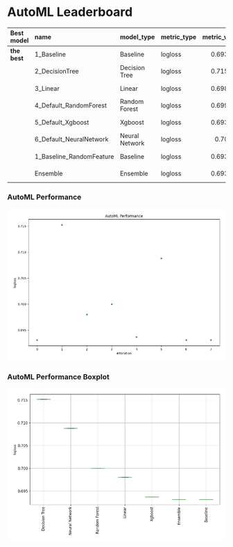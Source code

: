 # AutoML Leaderboard

| Best model   | name                     | model_type     | metric_type   |   metric_value |   train_time | Link                                               |
|:-------------|:-------------------------|:---------------|:--------------|---------------:|-------------:|:---------------------------------------------------|
| **the best** | 1_Baseline               | Baseline       | logloss       |       0.693127 |         0.15 | [Results link](1_Baseline/README.md)               |
|              | 2_DecisionTree           | Decision Tree  | logloss       |       0.715201 |         5.29 | [Results link](2_DecisionTree/README.md)           |
|              | 3_Linear                 | Linear         | logloss       |       0.698015 |         3.51 | [Results link](3_Linear/README.md)                 |
|              | 4_Default_RandomForest   | Random Forest  | logloss       |       0.699996 |         7.39 | [Results link](4_Default_RandomForest/README.md)   |
|              | 5_Default_Xgboost        | Xgboost        | logloss       |       0.693689 |         3.79 | [Results link](5_Default_Xgboost/README.md)        |
|              | 6_Default_NeuralNetwork  | Neural Network | logloss       |       0.70879  |        14.19 | [Results link](6_Default_NeuralNetwork/README.md)  |
|              | 1_Baseline_RandomFeature | Baseline       | logloss       |       0.693127 |         0.15 | [Results link](1_Baseline_RandomFeature/README.md) |
|              | Ensemble                 | Ensemble       | logloss       |       0.693127 |         0.22 | [Results link](Ensemble/README.md)                 |

### AutoML Performance
![AutoML Performance](ldb_performance.png)

### AutoML Performance Boxplot
![AutoML Performance Boxplot](ldb_performance_boxplot.png)